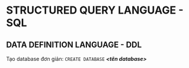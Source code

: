 # STRUCTURED QUERY LANGUAGE - SQL
## DATA DEFINITION LANGUAGE - DDL

Tạo database đơn giản:
`CREATE DATABASE` **_<tên database>_**
